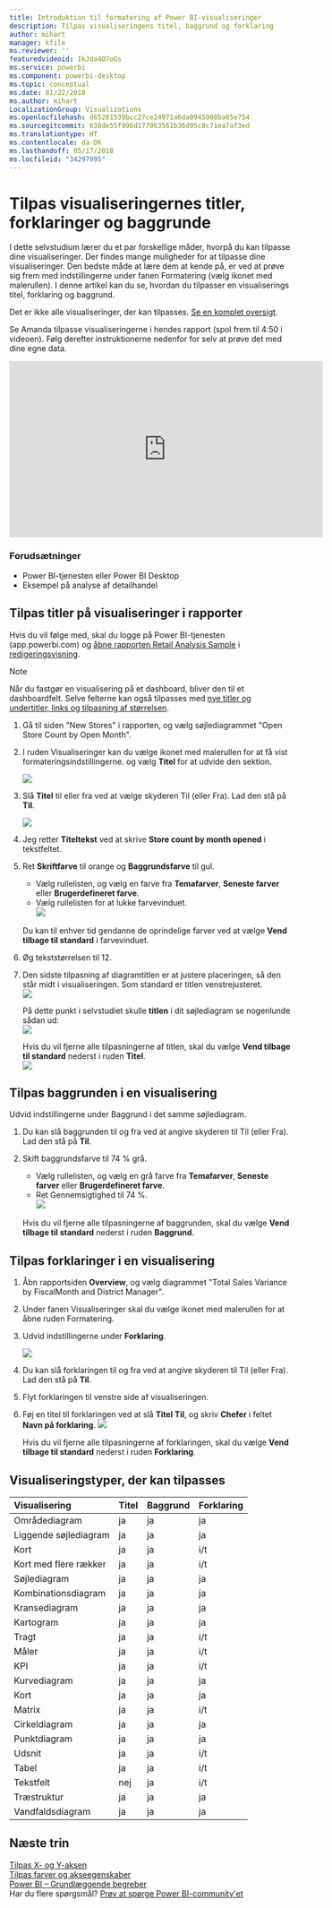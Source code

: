 ```yaml
---
title: Introduktion til formatering af Power BI-visualiseringer
description: Tilpas visualiseringens titel, baggrund og forklaring
author: mihart
manager: kfile
ms.reviewer: ''
featuredvideoid: IkJda4O7oGs
ms.service: powerbi
ms.component: powerbi-desktop
ms.topic: conceptual
ms.date: 01/22/2018
ms.author: mihart
LocalizationGroup: Visualizations
ms.openlocfilehash: d65281539bcc27ce24971a6da0945908ba65e754
ms.sourcegitcommit: 638de55f996d177063561b36d95c8c71ea7af3ed
ms.translationtype: HT
ms.contentlocale: da-DK
ms.lasthandoff: 05/17/2018
ms.locfileid: "34297095"
---
```

# <a name="customize-visualization-titles-legends-and-backgrounds"></a>Tilpas visualiseringernes titler, forklaringer og baggrunde
I dette selvstudium lærer du et par forskellige måder, hvorpå du kan tilpasse dine visualiseringer.   Der findes mange muligheder for at tilpasse dine visualiseringer. Den bedste måde at lære dem at kende på, er ved at prøve sig frem med indstillingerne under fanen Formatering (vælg ikonet med malerullen).  I denne artikel kan du se, hvordan du tilpasser en visualiserings titel, forklaring og baggrund.  

Det er ikke alle visualiseringer, der kan tilpasses. [Se en komplet oversigt](#list).  

Se Amanda tilpasse visualiseringerne i hendes rapport (spol frem til 4:50 i videoen). Følg derefter instruktionerne nedenfor for selv at prøve det med dine egne data.

<iframe width="560" height="315" src="https://www.youtube.com/embed/IkJda4O7oGs" frameborder="0" allowfullscreen></iframe>

### <a name="prerequisites"></a>Forudsætninger
- Power BI-tjenesten eller Power BI Desktop
- Eksempel på analyse af detailhandel

## <a name="customize-visualization-titles-in-reports"></a>Tilpas titler på visualiseringer i rapporter
Hvis du vil følge med, skal du logge på Power BI-tjenesten (app.powerbi.com) og [åbne rapporten Retail Analysis Sample](sample-datasets.md) i [redigeringsvisning](service-interact-with-a-report-in-editing-view.md).

> [!NOTE]
> Når du fastgør en visualisering på et dashboard, bliver den til et dashboardfelt.  Selve felterne kan også tilpasses med [nye titler og undertitler, links og tilpasning af størrelsen](service-dashboard-edit-tile.md).
> 
> 

1. Gå til siden "New Stores" i rapporten, og vælg søjlediagrammet "Open Store Count by Open Month".
2. I ruden Visualiseringer kan du vælge ikonet med malerullen for at få vist formateringsindstillingerne.  og vælg **Titel** for at udvide den sektion.  
   
   ![](media/power-bi-visualization-customize-title-background-and-legend/power-bi-formatting-menu.png)
3. Slå **Titel** til eller fra ved at vælge skyderen Til (eller Fra). Lad den stå på **Til**.  
   
   ![](media/power-bi-visualization-customize-title-background-and-legend/onoffslider.png)
4. Jeg retter **Titeltekst** ved at skrive **Store count by month opened** i tekstfeltet.  
5. Ret **Skriftfarve** til orange og **Baggrundsfarve** til gul.
   
   * Vælg rullelisten, og vælg en farve fra **Temafarver**, **Seneste farver** eller **Brugerdefineret farve**.
   * Vælg rullelisten for at lukke farvevinduet.  
     ![](media/power-bi-visualization-customize-title-background-and-legend/customizecolorpicker.png)
   
   Du kan til enhver tid gendanne de oprindelige farver ved at vælge **Vend tilbage til standard** i farvevinduet.
6. Øg tekststørrelsen til 12.
7. Den sidste tilpasning af diagramtitlen er at justere placeringen, så den står midt i visualiseringen. Som standard er titlen venstrejusteret.  
   ![](media/power-bi-visualization-customize-title-background-and-legend/customizealign.png)
   
    På dette punkt i selvstudiet skulle **titlen** i dit søjlediagram se nogenlunde sådan ud:  
    ![](media/power-bi-visualization-customize-title-background-and-legend/tutorialprogress1.png)
   
    Hvis du vil fjerne alle tilpasningerne af titlen, skal du vælge **Vend tilbage til standard** nederst i ruden **Titel**.  
    ![](media/power-bi-visualization-customize-title-background-and-legend/revertall.png)

## <a name="customize-visualization-backgrounds"></a>Tilpas baggrunden i en visualisering
Udvid indstillingerne under Baggrund i det samme søjlediagram.

1. Du kan slå baggrunden til og fra ved at angive skyderen til Til (eller Fra). Lad den stå på **Til**.
2. Skift baggrundsfarve til 74 % grå.
   
   * Vælg rullelisten, og vælg en grå farve fra **Temafarver**, **Seneste farver** eller **Brugerdefineret farve**.
   * Ret Gennemsigtighed til 74 %.   
     ![](media/power-bi-visualization-customize-title-background-and-legend/power-bi-customize-background.png)
   
   Hvis du vil fjerne alle tilpasningerne af baggrunden, skal du vælge **Vend tilbage til standard** nederst i ruden **Baggrund**.

## <a name="customize-visualization-legends"></a>Tilpas forklaringer i en visualisering
1. Åbn rapportsiden **Overview**, og vælg diagrammet "Total Sales Variance by FiscalMonth and District Manager".
2. Under fanen Visualiseringer skal du vælge ikonet med malerullen for at åbne ruden Formatering.  
3. Udvid indstillingerne under **Forklaring**.
   
      ![](media/power-bi-visualization-customize-title-background-and-legend/legend.png)
4. Du kan slå forklaringen til og fra ved at angive skyderen til Til (eller Fra). Lad den stå på **Til**.
5. Flyt forklaringen til venstre side af visualiseringen.    
6. Føj en titel til forklaringen ved at slå **Titel** **Til**, og skriv **Chefer** i feltet **Navn på forklaring**.
   ![](media/power-bi-visualization-customize-title-background-and-legend/legend-move.png)
   
   Hvis du vil fjerne alle tilpasningerne af forklaringen, skal du vælge **Vend tilbage til standard** nederst i ruden **Forklaring**.

<a name="list"></a>

## <a name="visualization-types-that-can-be-customized"></a>Visualiseringstyper, der kan tilpasses
| Visualisering | Titel | Baggrund | Forklaring |
|:--- |:--- |:--- |:--- |
| Områdediagram |ja |ja |ja |
| Liggende søjlediagram |ja |ja |ja |
| Kort |ja |ja |i/t |
| Kort med flere rækker |ja |ja |i/t |
| Søjlediagram |ja |ja |ja |
| Kombinationsdiagram |ja |ja |ja |
| Kransediagram |ja |ja |ja |
| Kartogram |ja |ja |ja |
| Tragt |ja |ja |i/t |
| Måler |ja |ja |i/t |
| KPI |ja |ja |i/t |
| Kurvediagram |ja |ja |ja |
| Kort |ja |ja |ja |
| Matrix |ja |ja |i/t |
| Cirkeldiagram |ja |ja |ja |
| Punktdiagram |ja |ja |ja |
| Udsnit |ja |ja |i/t |
| Tabel |ja |ja |i/t |
| Tekstfelt |nej |ja |i/t |
| Træstruktur |ja |ja |ja |
| Vandfaldsdiagram |ja |ja |ja |

## <a name="next-steps"></a>Næste trin
[Tilpas X- og Y-aksen](power-bi-visualization-customize-x-axis-and-y-axis.md)  
[Tilpas farver og akseegenskaber](service-getting-started-with-color-formatting-and-axis-properties.md)  
[Power BI – Grundlæggende begreber](service-basic-concepts.md)  
Har du flere spørgsmål? [Prøv at spørge Power BI-community'et](http://community.powerbi.com/)

